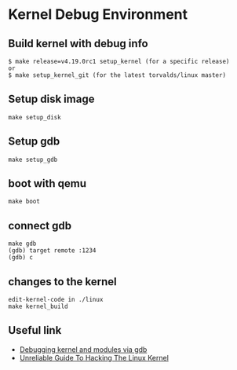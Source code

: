 # Kernel Debug Environment

## Build kernel with debug info

    $ make release=v4.19.0rc1 setup_kernel (for a specific release)
    or
    $ make setup_kernel_git (for the latest torvalds/linux master)

## Setup disk image

    make setup_disk

## Setup gdb

    make setup_gdb

## boot with qemu

    make boot

## connect gdb

    make gdb
    (gdb) target remote :1234
    (gdb) c

## changes to the kernel

    edit-kernel-code in ./linux
    make kernel_build

## Useful link

- [Debugging kernel and modules via gdb](https://01.org/linuxgraphics/gfx-docs/drm/dev-tools/gdb-kernel-debugging.html)
- [Unreliable Guide To Hacking The Linux Kernel](https://01.org/linuxgraphics/gfx-docs/drm/kernel-hacking/hacking.html)
